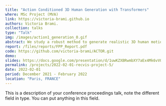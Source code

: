 ```yaml
---
title: "Action Conditioned 3D Human Generation with Transformers"
where: MSc Project (MVA)
link: https://victoria-brami.github.io
authors: Victoria Brami.
collection: talks
type: "Talk"
img: /images/action1_generation_0.gif
abstract: We study a robust method to generate realistic 3D human motions which relies on the training of a Variational Auto Encoder. We intent to improve the proposed model through the use of PARE, another pose inference model. We show that exploiting PARE renders better synthetic motions on NTU RGB dataset. We then test the model on more challenging motions like gymnastic floor and beam exercises on a handmade dataset built from FineGym.
report: /files/reports/FPP_Report.pdf
code: https://github.com/victoria-brami/ACTOR.git
demo:
slides: https://docs.google.com/presentation/d/1uwKZXBRwmbXY7aEx4Mk6vVQowdGE6rGSCyQEh6XBmMQ/edit?usp=sharing
permalink: /projects/2022-02-01-recvis-project-5/
date: 2022-02-01
period: December 2021 - February 2022
location: "Paris, FRANCE"
---
```


This is a description of your conference proceedings talk, note the different field in type. You can put anything in this field.

